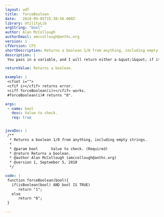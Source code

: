 ```yaml
---
layout: udf
title:  forceBoolean
date:   2010-09-05T15:30:56.000Z
library: UtilityLib
argString: "bool"
author: Alan McCollough
authorEmail: amccollough@anthc.org
version: 1
cfVersion: CF5
shortDescription: Returns a boolean 1/0 from anything, including empty strings.
description: |
 You pass in a variable, and I will return either a &quot;1&quot; if it evaluates to true, or a &quot;0&quot; if it is not a boolean (as in an empty string or any other non-boolean) or evaluates to false.

returnValue: Returns a boolean.

example: |
 <cfset i="">
 <cfif i></cfif> returns error.
 <ciff forceBoolean(i)></cfif> works.
 #forceBoolean(i)# returns "0".

args:
 - name: bool
   desc: Value to check.
   req: true


javaDoc: |
 /**
  * Returns a boolean 1/0 from anything, including empty strings.
  * 
  * @param bool      Value to check. (Required)
  * @return Returns a boolean. 
  * @author Alan McCollough (amccollough@anthc.org) 
  * @version 1, September 5, 2010 
  */

code: |
 function forceBoolean(bool){
   if(isBoolean(bool) AND bool IS TRUE)
      return "1";
   else
      return "0";
 }

---
```


